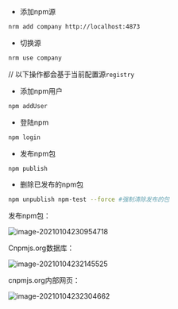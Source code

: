 - 添加npm源
```bash
nrm add company http://localhost:4873
```

- 切换源
```bash
nrm use company
```
// 以下操作都会基于当前配置源`registry`
- 添加npm用户
```bash
npm addUser
```

- 登陆npm
```bash
npm login
```

- 发布npm包
```bash
npm publish
```

- 删除已发布的npm包
```bash
npm unpublish npm-test --force #强制清除发布的包
```



发布npm包：

![image-20210104230954718](/opt/test/npm-test/image-20210104230954718.png)



Cnpmjs.org数据库：

![image-20210104232145525](/opt/test/npm-test/image-20210104232145525.png)



cnpmjs.org内部网页：

![image-20210104232304662](/opt/test/npm-test/image-20210104232304662.png)